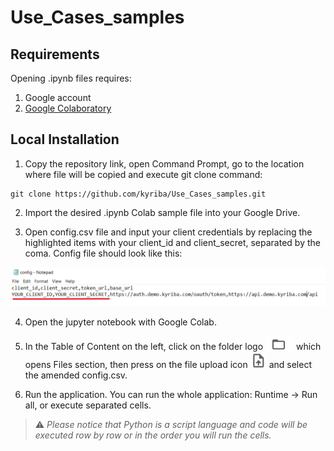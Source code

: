 # Use_Cases_samples



## Requirements

Opening .ipynb files requires:
1. Google account
2. [Google Colaboratory][1]

[1]: https://workspace.google.com/marketplace/app/colaboratory/1014160490159?pann=ogb


## Local Installation

1.  Copy the repository link, open Command Prompt, go to the location where file will be copied and execute git clone command:

```shell
git clone https://github.com/kyriba/Use_Cases_samples.git
```

2. Import the desired .ipynb Colab sample file into your Google Drive.

3. Open config.csv file and input your client credentials by replacing the highlighted items with your client_id and client_secret, separated by the coma. Config file should look like this:

![config](config.png)

4. Open the jupyter notebook with Google Colab.

5. In the Table of Content on the left, click on the folder logo ![files](files.png) which opens Files section, then press on the file upload icon ![upload](upload.png) and select the amended config.csv.

6. Run the application. You can run the whole application: Runtime -> Run all, or execute separated cells.

> ⚠️  _Please notice that Python is a script language and code will be executed row by row or in the order you will run the cells._

